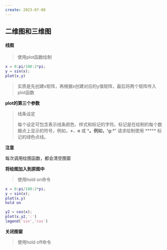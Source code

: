 ```yaml
---
create: 2023-07-08
---
```

## 二维图和三维图

#### 线图

> 使用plot函数绘制

```matlab
x = 0:pi/100:2*pi;
y = sin(x);
plot(x,y)
```

> 实质是先创建x矩阵，再根据x创建对应的y值矩阵，最后将两个矩阵传入plot函数

**plot的第三个参数**

> 线条设定
>
> 每个设定可包含表示线条颜色、样式和标记的字符。标记是在绘制的每个数据点上显示的符号，例如，**+**、**o** 或 *****。例如，**'g:\*'** 请求绘制使用 ***** 标记的绿色点线。

**注意**

每次调用绘图函数，都会清空图窗

**将绘图加入到原图中**

> 使用hold on命令

```matlab
x = 0:pi/100:2*pi;
y = sin(x);
plot(x,y)
hold on

y2 = cos(x);
plot(x,y2,':')
legend('sin','cos')
```

**关闭图窗**

> 使用hold off命令





